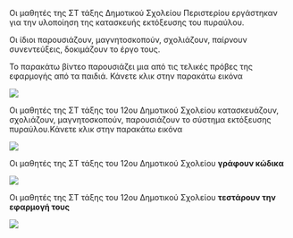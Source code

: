 Οι μαθητές της ΣΤ τάξης Δημοτικού Σχολείου Περιστερίου εργάστηκαν για την υλοποίηση
της κατασκευής εκτόξευσης του πυραύλου.

Οι ίδιοι παρουσιάζουν, μαγνητοσκοπούν, σχολιάζουν, παίρνουν συνεντεύξεις, δοκιμάζουν το έργο τους.

Το παρακάτω βίντεο παρουσιάζει μια από τις τελικές πρόβες της εφαρμογής από τα παιδιά. Κάνετε κλικ στην παρακάτω εικόνα

[![](http://img.youtube.com/vi/w099F_Mh6JI/0.jpg)](http://www.youtube.com/watch?v=w099F_Mh6JI "τελική πρόβα εκτόξευση πυραύλου")

Οι μαθητές της ΣΤ τάξης του 12ου Δημοτικού Σχολείου κατασκευάζουν, σχολιάζουν, μαγνητοσκοπούν, παρουσιάζουν το σύστημα εκτόξευσης πυραύλου.Κάνετε κλικ στην παρακάτω εικόνα


[![](http://img.youtube.com/vi/3I-5OIno_2U/0.jpg)](http://www.youtube.com/watch?v=3I-5OIno_2U "Οι μαθητές της ΣΤ τάξης του 12ου Δημοτικού σχολείου κατασκευάζουν το σύστημα εκτόξευσης πυραύλου")

Οι μαθητές της ΣΤ τάξης του 12ου Δημοτικού Σχολείου **γράφουν κώδικα**

[![](http://img.youtube.com/vi/C0BlQC6PzFc/0.jpg)](http://www.youtube.com/watch?v=C0BlQC6PzFc "Οι μαθητές της ΣΤ 12ου Δημ. Περιστερίου γράφουν κώδικα")

Οι μαθητές της ΣΤ τάξης του 12ου Δημοτικού Σχολείου **τεστάρουν την εφαρμογή τους**

[![](http://img.youtube.com/vi/LzEIXMgBdic/0.jpg)](http://www.youtube.com/watch?v=LzEIXMgBdic "Οι μαθητές της ΣΤ 12ου Δημ. Περιστερίου τεστάρουν την εκτόξευση πυραύλου")
